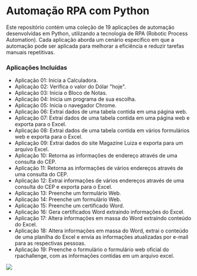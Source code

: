 # Automação RPA com Python
Este repositório contém uma coleção de 19 aplicações de automação desenvolvidas em Python, utilizando a tecnologia de RPA (Robotic Process Automation). Cada aplicação aborda um cenário específico em que a automação pode ser aplicada para melhorar a eficiência e reduzir tarefas manuais repetitivas.

### Aplicações Incluídas
- Aplicação 01: Inicia a Calculadora.
- Aplicação 02: Verifica o valor do Dólar "hoje".
- Aplicação 03: Inicia o Bloco de Notas.
- Aplicação 04: Inicia um programa de sua escolha.
- Aplicação 05: Inicia o navegador Chrome.
- Aplicação 06: Extrai dados de uma tabela contida em uma página web.
- Aplicação 07: Extrai dados de uma tabela contida em uma página web e exporta para o Excel.
- Aplicação 08: Extrai dados de uma tabela contida em vários formulários web e exporta para o Excel.
- Aplicação 09: Extrai dados do site Magazine Luiza e exporta para um arquivo Excel.
- Aplicação 10: Retorna as informações de endereço através de uma consulta do CEP.
- Aplicação 11: Retorna as informações de vários endereços através de uma consulta do CEP.
- Aplicação 12: Extrai informações de vários endereços através de uma consulta do CEP e exporta para o Excel.
- Aplicação 13: Preenche um formulário Web.
- Aplicação 14: Preenche um formulário Web.
- Aplicação 15: Preenche um certificado Word.
- Aplicação 16: Gera certificados Word extraindo informações do Excel.
- Aplicação 17: Altera informações em massa do Word extraindo conteúdo do Excel.
- Aplicação 18: Altera informações em massa do Word, extrai o conteúdo de uma planilha do Excel e envia as informações atualizadas por e-mail para as respectivas pessoas.
- Aplicação 19: Preenche o formulário o formulário web oficial do rpachallenge, com as informações contidas em um arquivo excel.

<img src="https://github.com/MQSilveira/CURSO_RPA_automacao_python/blob/main/CERTIFICADO/certificado.jpg">
